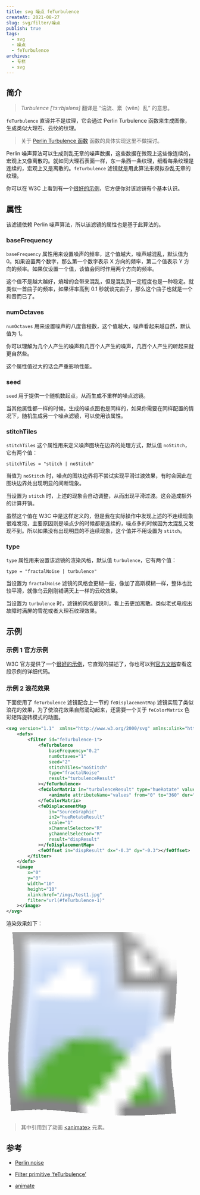 ```yaml
---
title: svg 噪点 feTurbulence
createAt: 2021-08-27
slug: svg/filter/噪点
publish: true
tags:
  - svg
  - 噪点
  - feTurbulence
archives:
  - 专栏
  - svg
---
```


## 简介

> _Turbulence \[ˈtɜːrbjələns\]_ 翻译是 “湍流、紊（wěn）乱” 的意思。

`feTurbulence` 直译并不是纹理，它会通过 Perlin Turbulence 函数来生成图像，生成类似大理石、云纹的纹理。

> 关于 [Perlin Turbulence 函数][1] 函数的具体实现这里不做探讨。

Perlin 噪声算法可以生成则乱无章的噪声数据，这些数据在微观上这些像连续的，宏观上又像离散的。就如同大理石表面一样，东一条西一条纹理，细看每条纹理是连续的，宏观上又是离散的。`feTurbulence` 滤镜就是用此算法来模拟杂乱无章的纹理。

你可以在 W3C 上看到有一个[很好的示例][o1]，它方便你对该滤镜有个基本认识。

## 属性

该滤镜依赖 Perlin 噪声算法，所以该滤镜的属性也是基于此算法的。

### baseFrequency

`baseFrequency` 属性用来设置噪声的频率，这个值越大，噪声越混乱，默认值为 0。如果设置两个数字，那么第一个数字表示 X 方向的频率，第二个值表示 Y 方向的频率。如果仅设置一个值，该值会同时作用两个方向的频率。

这个值不是越大越好，熵增的会带来混乱，但是混乱到一定程度也是一种稳定。就类似一首曲子的频率，如果评率高到 0.1 秒就谈完曲子，那么这个曲子也就是一个和音而已了。

### numOctaves

`numOctaves` 用来设置噪声的八度音程数，这个值越大，噪声看起来越自然，默认值为 1。

你可以理解为几个人产生的噪声和几百个人产生的噪声，几百个人产生的听起来就更自然些。

这个属性值过大的话会严重影响性能。

### seed

`seed` 用于提供一个随机数起点，从而生成不重样的噪点滤镜。

当其他属性都一样的时候，生成的噪点图也是同样的，如果你需要在同样配置的情况下，随机生成另一个噪点滤镜，可以使用该属性。

### stitchTiles

`stitchTiles` 这个属性用来定义噪声图块在边界的处理方式，默认值 `noStitch`，它有两个值：

```
stitchTiles = "stitch | noStitch"
```

当值为 `noStitch` 时，噪点的图块边界将不尝试实现平滑过渡效果，有时会因此在图块边界处出现明显的间断现象。

当设置为 `stitch` 时，上述的现象会自动调整，从而出现平滑过渡。这会造成额外的计算开销。

虽然这个值在 W3C 中是这样定义的，但是我在实际操作中发现上述的不连续现象很难发现，主要原因则是噪点少的时候都是连续的，噪点多的时候因为太混乱又发现不到。所以如果没有出现明显的不连续现象，这个值并不用设置为 `stitch`。

### type

`type` 属性用来设置该滤镜的渲染风格，默认值 `turbulence`，它有两个值：

```
type = "fractalNoise | turbulence"
```

当设置为 `fractalNoise` 滤镜的风格会更糊一些，像加了高斯模糊一样，整体也比较平滑，就像乌云刚刚铺满天上一样的云纹效果。

当设置为 `turbulence` 时，滤镜的风格是锐利，看上去更加离散。类似老式电视出故障时满屏的雪花或者大理石纹理效果。

## 示例

### 示例 1 官方示例

W3C 官方提供了一个[很好的示例][o1]，它直观的描述了，你也可以到[官方文档][2]查看这段示例的详细代码。

### 示例 2 浪花效果

下面使用了 `feTurbulence` 滤镜配合上一节的 `feDisplacementMap` 滤镜实现了类似浪花的效果，为了使浪花效果自然涌动起来，还需要一个关于 `feColorMatrix` 色彩矩阵旋转模式的动画。

```xml
<svg version="1.1"  xmlns="http://www.w3.org/2000/svg" xmlns:xlink="http://www.w3.org/1999/xlink"  width="500" height="500" viewBox="0 0 10 10">
	<defs>
		<filter id="feTurbulence-1">
			<feTurbulence
				baseFrequency="0.2"
				numOctaves="1"
				seed="2"
				stitchTiles="noStitch"
				type="fractalNoise"
				result="turbulenceResult"
			></feTurbulence>
			<feColorMatrix in="turbulenceResult" type="hueRotate" values="0" result="hueRotateResult">
				<animate attributeName="values" from="0" to="360" dur="3s" repeatCount="indefinite" />
			</feColorMatrix>
			<feDisplacementMap
				in="SourceGraphic"
				in2="hueRotateResult"
				scale="1"
				xChannelSelector="R"
				yChannelSelector="R"
				result="dispResult"
			></feDisplacementMap>
			<feOffset in="dispResult" dx="-0.3" dy="-0.3"></feOffset>
		</filter>
	</defs>
	<image
		x="0"
		y="0"
		width="10"
		height="10"
		xlink:href="/imgs/test1.jpg"
		filter="url(#feTurbulence-1)"
	></image>
</svg>
```

渲染效果如下：

<svg version="1.1"  xmlns="http://www.w3.org/2000/svg" xmlns:xlink="http://www.w3.org/1999/xlink"  width="500" height="500" viewBox="0 0 10 10">
	<defs>
		<filter id="feTurbulence-1">
			<feTurbulence
				baseFrequency="0.2"
				numOctaves="1"
				seed="2"
				stitchTiles="noStitch"
				type="fractalNoise"
				result="turbulenceResult"
			></feTurbulence>
			<feColorMatrix in="turbulenceResult" type="hueRotate" values="0" result="hueRotateResult">
				<animate attributeName="values" from="0" to="360" dur="3s" repeatCount="indefinite" />
			</feColorMatrix>
			<feDisplacementMap
				in="SourceGraphic"
				in2="hueRotateResult"
				scale="1"
				xChannelSelector="R"
				yChannelSelector="R"
				result="dispResult"
			></feDisplacementMap>
			<feOffset in="dispResult" dx="-0.3" dy="-0.3"></feOffset>
		</filter>
	</defs>
	<image
		x="0"
		y="0"
		width="10"
		height="10"
		xlink:href="/imgs/test1.jpg"
		filter="url(#feTurbulence-1)"
	></image>
</svg>

> 其中引用到了动画 [\<animate\>][3] 元素。

## 参考

- [Perlin noise][1]

- [Filter primitive ‘feTurbulence’][2]

- [animate][3]

[1]: https://en.wikipedia.org/wiki/Perlin_noise
[2]: https://www.w3.org/TR/SVG11/filters.html#feTurbulenceElement
[3]: https://developer.mozilla.org/zh-CN/docs/Web/SVG/Element/animate
[o1]: https://www.w3.org/TR/SVG11/images/filters/feTurbulence.svg
